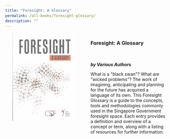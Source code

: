 ```yaml
---
title: "Foresight: A Glossary"
permalink: /all-books/foresight-glossary/
description: ""
---
```

<style>


.grid-container {
	display: grid;
	grid-template-columns: 50% 50%;
	grid-gap: 5%
	}
	
img {
		object-fit: contain;
		width: 100%;
		height: 80%;
	}	

.chapter-divider {
	margin-top: 5%;
	}	
	

</style>

<div class="grid-container">
	<div class="grid-child"><img src="/images/Books/Foresight%20A%20Glossary.jpg"></div>
	<div class="grid-child">
		<h3>Foresight: A Glossary</h3>
		<i></i><br>
		<i></i><br>
		<b><i>by Various Authors</i></b>
		<p>What is a "black swan"? What are "wicked problems"? The work of imagining, anticipating and planning for the future has acquired a language of its own. This Foresight Glossary is a guide to the concepts, tools and methodologies commonly used in the Singapore Government foresight space. Each entry provides a definition and overview of a concept or term, along with a listing of resources for further information.</p>
	</div>

</div>

<div>

<div class="chapter-divider">
<p><b></b></p>

</div>
	
<div class="chapter-divider">
<p><b></b></p>

</div>
		
<div class="chapter-divider">
<p><b></b></p>

</div>
	
<div class="chapter-divider">
<p><b></b></p>

</div>
	
<div class="chapter-divider">
<p><b></b></p>

</div>
	









</div>